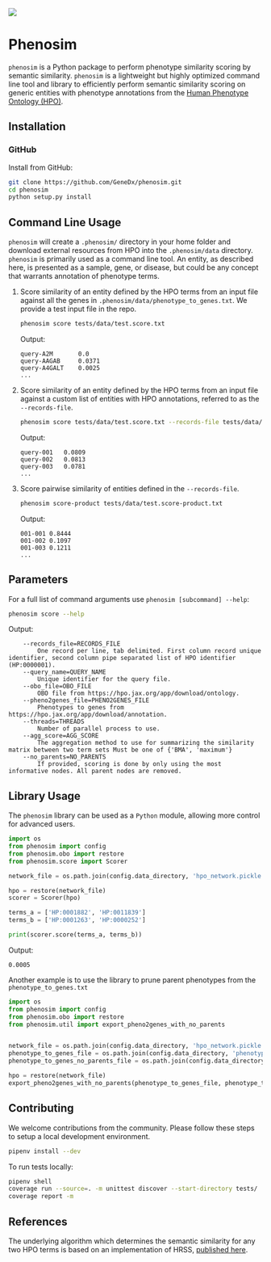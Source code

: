 [![](https://img.shields.io/badge/python-3.6+-blue.svg)](https://www.python.org/downloads/release/python-360/)

# Phenosim
`phenosim` is a Python package to perform phenotype similarity scoring by semantic similarity. `phenosim` is a lightweight but highly optimized command line tool and library to efficiently perform semantic similarity scoring on generic entities with phenotype annotations
from the [Human Phenotype Ontology (HPO)](https://hpo.jax.org/app/).

## Installation
### GitHub
Install from GitHub:
```bash
git clone https://github.com/GeneDx/phenosim.git
cd phenosim
python setup.py install
```

## Command Line Usage
`phenosim` will create a `.phenosim/` directory in your home folder and download external resources from HPO into the `.phenosim/data` directory.
`phenosim` is primarily used as a command line tool. An entity, as described here, is presented as a sample, gene, or disease, but could be any concept that warrants annotation of phenotype terms. 

1. Score similarity of an entity defined by the HPO terms from an input file against all the genes in `.phenosim/data/phenotype_to_genes.txt`. We provide a test input file in the repo.
    ```bash
    phenosim score tests/data/test.score.txt
    ```
    Output:
    ```
    query-A2M       0.0
    query-AAGAB     0.0371
    query-A4GALT    0.0025
    ...
    ```

2. Score similarity of an entity defined by the HPO terms from an input file against a custom list of entities with HPO annotations, referred to as the `--records-file`.
    ```bash
    phenosim score tests/data/test.score.txt --records-file tests/data/test.score-product.txt
    ```
    Output:
    ```
    query-001	0.0809
    query-002	0.0813
    query-003	0.0781
    ...
    ```

3. Score pairwise similarity of entities defined in the `--records-file`.
    ```bash
    phenosim score-product tests/data/test.score-product.txt
    ```
    Output:
    ```
    001-001	0.8444
    001-002	0.1097
    001-003	0.1211
    ...
    ```

## Parameters
For a full list of command arguments use `phenosim [subcommand] --help`:
```bash
phenosim score --help
```
Output:
```
    --records_file=RECORDS_FILE
        One record per line, tab delimited. First column record unique identifier, second column pipe separated list of HPO identifier (HP:0000001).
    --query_name=QUERY_NAME
        Unique identifier for the query file.
    --obo_file=OBO_FILE
        OBO file from https://hpo.jax.org/app/download/ontology.
    --pheno2genes_file=PHENO2GENES_FILE
        Phenotypes to genes from https://hpo.jax.org/app/download/annotation.
    --threads=THREADS
        Number of parallel process to use.
    --agg_score=AGG_SCORE
        The aggregation method to use for summarizing the similarity matrix between two term sets Must be one of {'BMA', 'maximum'}
    --no_parents=NO_PARENTS
        If provided, scoring is done by only using the most informative nodes. All parent nodes are removed.
```  

## Library Usage
The `phenosim` library can be used as a `Python` module, allowing more control for advanced users.   

```python
import os
from phenosim import config
from phenosim.obo import restore
from phenosim.score import Scorer

network_file = os.path.join(config.data_directory, 'hpo_network.pickle')

hpo = restore(network_file)
scorer = Scorer(hpo)

terms_a = ['HP:0001882', 'HP:0011839']
terms_b = ['HP:0001263', 'HP:0000252']

print(scorer.score(terms_a, terms_b))
```
Output:
```
0.0005
```

Another example is to use the library to prune parent phenotypes from the `phenotype_to_genes.txt`
```python
import os
from phenosim import config
from phenosim.obo import restore
from phenosim.util import export_pheno2genes_with_no_parents


network_file = os.path.join(config.data_directory, 'hpo_network.pickle')
phenotype_to_genes_file = os.path.join(config.data_directory, 'phenotype_to_genes.txt')
phenotype_to_genes_no_parents_file = os.path.join(config.data_directory, 'phenotype_to_genes_no_parents.txt')

hpo = restore(network_file)
export_pheno2genes_with_no_parents(phenotype_to_genes_file, phenotype_to_genes_no_parents_file, hpo)
```  

## Contributing
We welcome contributions from the community. Please follow these steps to setup a local development environment.  
```bash
pipenv install --dev
```

To run tests locally:
```bash
pipenv shell
coverage run --source=. -m unittest discover --start-directory tests/
coverage report -m
```  

## References
The underlying algorithm which determines the semantic similarity for any two HPO terms is based on an implementation of HRSS, [published here](https://www.ncbi.nlm.nih.gov/pubmed/23741529).
